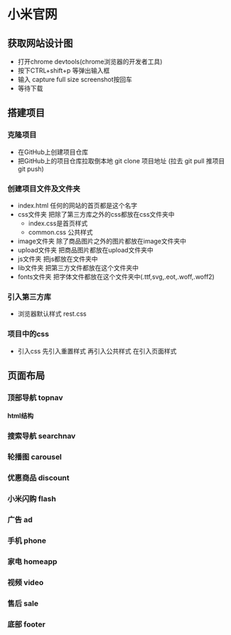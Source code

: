 # 小米官网

## 获取网站设计图

- 打开chrome devtools(chrome浏览器的开发者工具)
- 按下CTRL+shift+p 等弹出输入框
- 输入 capture full size screenshot按回车
- 等待下载

## 搭建项目

### 克隆项目
- 在GitHub上创建项目仓库
- 把GitHub上的项目仓库拉取倒本地 git clone 项目地址 (拉去 git pull 推项目 git push)

### 创建项目文件及文件夹
- index.html 任何的网站的首页都是这个名字
- css文件夹  把除了第三方库之外的css都放在css文件夹中
  + index.css是首页样式 
  + common.css 公共样式
- image文件夹 除了商品图片之外的图片都放在image文件夹中
- upload文件夹 把商品图片都放在upload文件夹中
- js文件夹    把js都放在文件夹中
- lib文件夹   把第三方文件都放在这个文件夹中
- fonts文件夹 把字体文件都放在这个文件夹中(.ttf,svg,.eot,.woff,.woff2)

### 引入第三方库

- 浏览器默认样式 rest.css

### 项目中的css

- 引入css 先引入重置样式 再引入公共样式 在引入页面样式

## 页面布局

### 顶部导航 topnav


#### html结构

### 搜索导航 searchnav

### 轮播图 carousel

### 优惠商品 discount

### 小米闪购 flash

### 广告 ad

### 手机 phone

### 家电 homeapp

### 视频 video

### 售后 sale

### 底部 footer

